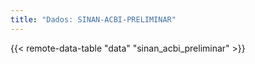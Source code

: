 ```yaml
---
title: "Dados: SINAN-ACBI-PRELIMINAR"
---
```


{{< remote-data-table "data" "sinan_acbi_preliminar" >}}
